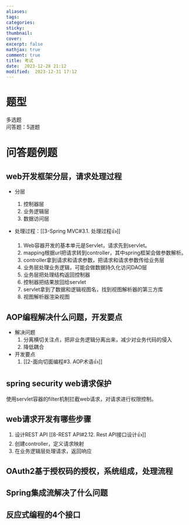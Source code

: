 ```yaml
---
aliases: 
tags: 
categories:
sticky:
thumbnail:
cover: 
excerpt: false
mathjax: true
comment: true
title: 考试
date:  2023-12-28 21:12
modified:  2023-12-31 17:12
---
```


# 题型

多选题  
问答题：5道题

# 问答题例题

## web开发框架分层，请求处理过程  

- 分层
	1. 控制器层
	2. 业务逻辑层
	3. 数据访问层

- 处理过程：[[3-Spring MVC#3.1. 处理过程👍]]
	1. Web容器开发的基本单元是Servlet，请求先到servlet。
	2. mapping根据url把请求转到controller，其中spring框架会做参数解析。
	3. controller拿到请求和请求参数，把请求和请求参数传给业务层
	4. 业务层处理业务逻辑，可能会做数据持久化访问DAO层
	5. 业务层把处理结构返回控制器
	6. 控制器把结果放回给servlet
	7. servlet拿到了数据和逻辑视图名，找到视图解析器的第三方库
	8. 视图解析器渲染视图

## AOP编程解决什么问题，开发要点

- 解决问题
	1. 分离横切关注点，把非业务逻辑分离出来，减少对业务代码的侵入
	2. 降低耦合
- 开发要点
	1. [[2-面向切面编程#3. AOP术语👍]]
## spring security web请求保护  

使用servlet容器的filter机制拦截web请求，对请求进行权限控制。

## web请求开发有哪些步骤

1. 设计REST API [[8-REST API#2.12. Rest API接口设计👍]]
2. 创建controller，定义请求映射
3. 在业务逻辑层处理请求，返回响应


## OAuth2基于授权码的授权，系统组成，处理流程  

## Spring集成流解决了什么问题

## 反应式编程的4个接口